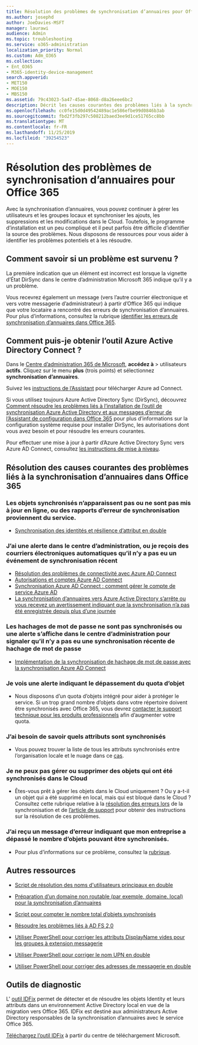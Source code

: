 ```yaml
---
title: Résolution des problèmes de synchronisation d’annuaires pour Office 365
ms.author: josephd
author: JoeDavies-MSFT
manager: laurawi
audience: Admin
ms.topic: troubleshooting
ms.service: o365-administration
localization_priority: Normal
ms.custom: Adm_O365
ms.collection:
- Ent_O365
- M365-identity-device-management
search.appverid:
- MET150
- MOE150
- MBS150
ms.assetid: 79c43023-5a47-45ae-8068-d8a26eee6bc2
description: Décrit les causes courantes des problèmes liés à la synchronisation d’annuaires dans Office 365 et fournit quelques méthodes pour les aider à les résoudre.
ms.openlocfilehash: cc0fe15d0d49542489ac1e586efbe99d0846b3ab
ms.sourcegitcommit: fbd2f3fb297c508212baed3ee9d1ce51765cc8bb
ms.translationtype: MT
ms.contentlocale: fr-FR
ms.lasthandoff: 11/25/2019
ms.locfileid: "39254523"
---
```

# <a name="fixing-problems-with-directory-synchronization-for-office-365"></a>Résolution des problèmes de synchronisation d’annuaires pour Office 365

Avec la synchronisation d’annuaires, vous pouvez continuer à gérer les utilisateurs et les groupes locaux et synchroniser les ajouts, les suppressions et les modifications dans le Cloud. Toutefois, le programme d’installation est un peu compliqué et il peut parfois être difficile d’identifier la source des problèmes. Nous disposons de ressources pour vous aider à identifier les problèmes potentiels et à les résoudre.
  
## <a name="how-do-i-know-if-something-is-wrong"></a>Comment savoir si un problème est survenu ?

La première indication que un élément est incorrect est lorsque la vignette d’État DirSync dans le centre d’administration Microsoft 365 indique qu’il y a un problème.
  
Vous recevrez également un message (vers l’autre courrier électronique et vers votre messagerie d’administrateur) à partir d’Office 365 qui indique que votre locataire a rencontré des erreurs de synchronisation d’annuaires. Pour plus d’informations, consultez la rubrique [identifier les erreurs de synchronisation d’annuaires dans Office 365](identify-directory-synchronization-errors.md).
  
## <a name="how-do-i-get-azure-active-directory-connect-tool"></a>Comment puis-je obtenir l’outil Azure Active Directory Connect ?

Dans le [Centre d’administration 365 de Microsoft](https://admin.microsoft.com), **accédez à** \> utilisateurs **actifs**. Cliquez sur le menu **plus** (trois points) et sélectionnez **synchronisation d’annuaires**. 
  
Suivez les [instructions de l’Assistant](set-up-directory-synchronization.md) pour télécharger Azure ad Connect. 
  
Si vous utilisez toujours Azure Active Directory Sync (DirSync), découvrez [Comment résoudre les problèmes liés à l’installation de l’outil de synchronisation Azure Active Directory et aux messages d’erreur de l’Assistant de configuration dans Office 365](https://go.microsoft.com/fwlink/p/?LinkId=396717) pour plus d’informations sur la configuration système requise pour installer DirSync, les autorisations dont vous avez besoin et pour résoudre les erreurs courantes. 
  
Pour effectuer une mise à jour à partir d’Azure Active Directory Sync vers Azure AD Connect, consultez [les instructions de mise à niveau](https://go.microsoft.com/fwlink/p/?LinkId=733240).
  
## <a name="resolving-common-causes-of-problems-with-directory-synchronization-in-office-365"></a>Résolution des causes courantes des problèmes liés à la synchronisation d’annuaires dans Office 365

### <a name="synchronized-objects-arent-appearing-or-updating-online-or-im-getting-synchronization-error-reports-from-the-service"></a>**Les objets synchronisés n’apparaissent pas ou ne sont pas mis à jour en ligne, ou des rapports d’erreur de synchronisation proviennent du service.**

- [Synchronisation des identités et résilience d’attribut en double](https://docs.microsoft.com/azure/active-directory/hybrid/how-to-connect-syncservice-duplicate-attribute-resiliency)

### <a name="i-have-an-alert-in-the-admin-center-or-am-receiving-automated-emails-that-there-hasnt-been-a-recent-synchronization-event"></a>**J’ai une alerte dans le centre d’administration, ou je reçois des courriers électroniques automatiques qu’il n’y a pas eu un événement de synchronisation récent**
- [Résolution des problèmes de connectivité avec Azure AD Connect](https://docs.microsoft.com/azure/active-directory/hybrid/tshoot-connect-connectivity)
- [Autorisations et comptes Azure AD Connect](https://go.microsoft.com/fwlink/p/?LinkId=820598)
- [Synchronisation Azure AD Connect : comment gérer le compte de service Azure AD](https://docs.microsoft.com/azure/active-directory/hybrid/how-to-connect-azureadaccount)
- [La synchronisation d’annuaires vers Azure Active Directory s’arrête ou vous recevez un avertissement indiquant que la synchronisation n’a pas été enregistrée depuis plus d’une journée](https://support.microsoft.com/help/2882421/directory-synchronization-to-azure-active-directory-stops-or-you-re-warned-that-sync-hasn-t-registered-in-more-than-a-day)

### <a name="password-hashes-arent-synchronizing-or-im-seeing-an-alert-in-the-admin-center-that-there-hasnt-been-a-recent-password-hash-synchronization"></a>**Les hachages de mot de passe ne sont pas synchronisés ou une alerte s’affiche dans le centre d’administration pour signaler qu’il n’y a pas eu une synchronisation récente de hachage de mot de passe**
- [Implémentation de la synchronisation de hachage de mot de passe avec la synchronisation Azure AD Connect](https://docs.microsoft.com/azure/active-directory/hybrid/how-to-connect-password-hash-synchronization)

### <a name="im-seeing-an-alert-that-object-quota-exceeded"></a>**Je vois une alerte indiquant le dépassement du quota d’objet**
- Nous disposons d’un quota d’objets intégré pour aider à protéger le service. Si un trop grand nombre d’objets dans votre répertoire doivent être synchronisés avec Office 365, vous devrez [contacter le support technique pour les produits professionnels](https://support.office.com/article/32a17ca7-6fa0-4870-8a8d-e25ba4ccfd4b) afin d’augmenter votre quota.

### <a name="i-need-to-know-which-attributes-are-synchronized"></a>**J’ai besoin de savoir quels attributs sont synchronisés**
- Vous pouvez trouver la liste de tous les attributs synchronisés entre l’organisation locale et le nuage dans ce [cas](https://go.microsoft.com/fwlink/p/?LinkId=396719).

### <a name="i-cant-manage-or-remove-objects-that-were-synchronized-to-the-cloud"></a>**Je ne peux pas gérer ou supprimer des objets qui ont été synchronisés dans le Cloud**
- Êtes-vous prêt à gérer les objets dans le Cloud uniquement ? Ou y a-t-il un objet qui a été supprimé en local, mais qui est bloqué dans le Cloud ? Consultez cette rubrique relative à la [résolution des erreurs lors](https://go.microsoft.com/fwlink/p/?linkid=842044) de la synchronisation et de [l’article de support](https://go.microsoft.com/fwlink/p/?LinkId=396720) pour obtenir des instructions sur la résolution de ces problèmes.

### <a name="i-got-an-error-message-that-my-company-has-exceeded-the-number-of-objects-that-can-be-synchronized"></a>**J’ai reçu un message d’erreur indiquant que mon entreprise a dépassé le nombre d’objets pouvant être synchronisés.**
- Pour plus d’informations sur ce problème, consultez la [rubrique](https://go.microsoft.com/fwlink/p/?LinkId=396721).
   
## <a name="other-resources"></a>Autres ressources

- [Script de résolution des noms d'utilisateurs principaux en double](https://go.microsoft.com/fwlink/p/?LinkId=396725)
    
- [Préparation d’un domaine non routable (par exemple, domaine. local) pour la synchronisation d’annuaires](prepare-a-non-routable-domain-for-directory-synchronization.md)
    
- [Script pour compter le nombre total d’objets synchronisés](https://go.microsoft.com/fwlink/p/?LinkId=396726)
    
- [Résoudre les problèmes liés à AD FS 2,0](https://go.microsoft.com/fwlink/p/?LinkId=396727)
    
- [Utiliser PowerShell pour corriger les attributs DisplayName vides pour les groupes à extension messagerie](https://go.microsoft.com/fwlink/p/?LinkId=396728)
    
- [Utiliser PowerShell pour corriger le nom UPN en double](https://go.microsoft.com/fwlink/p/?LinkId=396730)
    
- [Utiliser PowerShell pour corriger des adresses de messagerie en double](https://go.microsoft.com/fwlink/p/?LinkId=396731)
    
## <a name="diagnostic-tools"></a>Outils de diagnostic

L' [outil IDFix](prepare-directory-attributes-for-synch-with-idfix.md) permet de détecter et de résoudre les objets Identity et leurs attributs dans un environnement Active Directory local en vue de la migration vers Office 365. IDFix est destiné aux administrateurs Active Directory responsables de la synchronisation d’annuaires avec le service Office 365. 

[Téléchargez l’outil IDFix](https://go.microsoft.com/fwlink/p/?LinkId=396718) à partir du centre de téléchargement Microsoft.